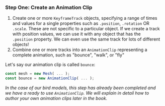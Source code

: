 ### Step One: Create an Animation Clip

1. Create one or more `KeyframeTrack` objects, specifying a range of times and values for a single properties such as `.position`, `.rotation` OR `.scale`. These are not specific to a particular object. If we create a track with position values, we can use it with any object that has the `.position` property. We can even use the same track for lots of different objects!
2. Combine one or more tracks into an `AnimationClip` representing a complete animation, such as "bounce", "walk", or "fly"



Let's say our animation clip  is called `bounce`:

``` js
const mesh = new Mesh( ... );
const bounce = new AnimationClip( ... );
```

_In the case of our bird models, this step has already been completed and we have a ready to use `AnimationClip`. We will explain in detail how to author your own animation clips later in the book._